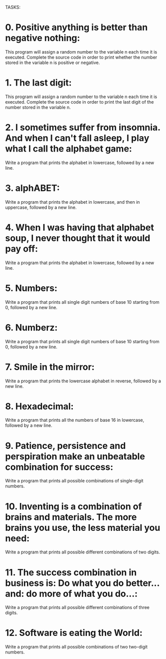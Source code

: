 TASKS:
# 0. Positive anything is better than negative nothing:
This program will assign a random number to the variable n each time it is executed. Complete the source code in order to print whether the number stored in the variable n is positive or negative.

# 1. The last digit:
This program will assign a random number to the variable n each time it is executed. Complete the source code in order to print the last digit of the number stored in the variable n.

# 2. I sometimes suffer from insomnia. And when I can't fall asleep, I play what I call the alphabet game:
Write a program that prints the alphabet in lowercase, followed by a new line.

# 3. alphABET:
Write a program that prints the alphabet in lowercase, and then in uppercase, followed by a new line.

# 4. When I was having that alphabet soup, I never thought that it would pay off:
Write a program that prints the alphabet in lowercase, followed by a new line.

# 5. Numbers:
Write a program that prints all single digit numbers of base 10 starting from 0, followed by a new line.

# 6. Numberz:
Write a program that prints all single digit numbers of base 10 starting from 0, followed by a new line.

# 7. Smile in the mirror:
Write a program that prints the lowercase alphabet in reverse, followed by a new line.

# 8. Hexadecimal:
Write a program that prints all the numbers of base 16 in lowercase, followed by a new line.

# 9. Patience, persistence and perspiration make an unbeatable combination for success:
Write a program that prints all possible combinations of single-digit numbers.

# 10. Inventing is a combination of brains and materials. The more brains you use, the less material you need:
Write a program that prints all possible different combinations of two digits.

# 11. The success combination in business is: Do what you do better... and: do more of what you do...:
Write a program that prints all possible different combinations of three digits.
# 12. Software is eating the World:
Write a program that prints all possible combinations of two two-digit numbers.
